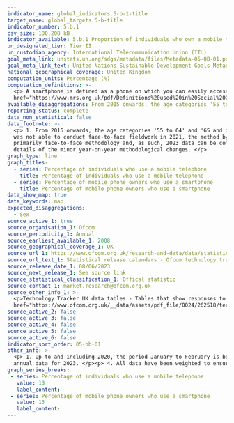 ```yaml
---
indicator_name: global_indicators.5-b-1-title
target_name: global_targets.5-b-title
indicator_number: 5.b.1
csv_size: 100.208 kB
indicator_available: 5.b.1 Proportion of individuals who own a mobile telephone, by sex
un_designated_tier: Tier II
un_custodian_agency: International Telecommunication Union (ITU)
goal_meta_link: unstats.un.org/sdgs/metadata/files/Metadata-05-0B-01.pdf
goal_meta_link_text: United Nations Sustainable Development Goals Metadata (PDF 211 KB)
national_geographical_coverage: United Kingdom
computation_units: Percentage (%)
computation_definitions: >-
  <p> A smartphone is defined as a phone on which you can easily access emails, download files and applications, as well as view websites and generally search the internet. </p><p> The <a
  href="https://www.mrs.org.uk/pdf/Definitions%20used%20in%20Social%20Grading%20based%20on%20OG7.pdf">NRS Social Grade Classification </a>is used by OFCOM for its socio-economic classification. </p>
available_disaggregations: From 2015 onwards, the age categories '55 to 64' and '65 and over' were combined and renamed '55 and over'. From 2022 onwards the '65 and over' category was included again, in addition to '55 and over'. 
reporting_status: complete
data_non_statistical: false
data_footnote: >-
  <p> 1. From 2015 onwards, the age categories '55 to 64' and '65 and over' were combined and renamed '55 and over'. From 2022 onwards the '65 and over' category was included again, in addition to '55 and over'. </p><p> 2. As a result of the Covid-19 pandemic, the Ofcom Technology Tracker
  was not able to conduct face-to-face fieldwork in 2021, the method by which previous Technology Tracker surveys have been conducted. As such, data for 2021 has not been included as it is not directly comparable to other years. </p><p> 3. Data collection since 2022 has returned to a
  primarily face-to-face methodology and, as such, 2023 data can be compared to data with 2022, as well as 2020 and earlier. Please see the <a href=https://www.ofcom.org.uk/__data/assets/pdf_file/0024/262518/technology-tracker-technical-report-2023.pdf> Technical Report</a> for further
  details of the minor year-on-year methodological changes. </p>
graph_type: line
graph_titles:
  - series: Percentage of individuals who use a mobile telephone
    title: Percentage of individuals who use a mobile telephone
  - series: Percentage of mobile phone owners who use a smartphone
    title: Percentage of mobile phone owners who use a smartphone
data_show_map: true
data_keywords: map
expected_disaggregations:
  - Sex
source_active_1: true
source_organisation_1: Ofcom
source_periodicity_1: Annual
source_earliest_available_1: 2008
source_geographical_coverage_1: UK
source_url_1: https://www.ofcom.org.uk/research-and-data/data/statistics
source_url_text_1: Statistical release calendars - Ofcom technology tracker.
source_release_date_1: 08/06/2023
source_next_release_1: See source link
source_statistical_classification_1: Offical statistic
source_contact_1: market.research@ofcom.org.uk
source_other_info_1: >-
  <p>Technology Tracker UK data tables - Tables that show responses to (i) QM1 - Is there a mobile phone in your household which is used to make and receive calls? and (ii) QM2 - Are any of the mobile phones in your household a smartphone? </p><p> Please see the <a
  href="https://www.ofcom.org.uk/__data/assets/pdf_file/0024/262518/technology-tracker-technical-report-2023.pdf">Ofcom Technology Tracker 2023 - Technical Report </a>for further methodological details.
source_active_2: false
source_active_3: false
source_active_4: false
source_active_5: false
source_active_6: false
indicator_sort_order: 05-bb-01
other_info: >-
  <p> 1. Up to and including 2020, the period January to February is being used to report annual data.</p><p> 2. The period between 1st February and 8th May is being used to report annual data for 2022. </p><p> 3. The period between 20th January and 24th April is being used to report
  annual data for 2023. </p><p> 4. All data have been weighted to ensure they are representative of the UK adult population. </p> Data follows the UN specification for this indicator. This indicator has been identified in collaboration with topic experts.
graph_series_breaks: 
 - series: Percentage of individuals who use a mobile telephone
   value: 13
   label_content:
 - series: Percentage of mobile phone owners who use a smartphone
   value: 13
   label_content:
---
```

